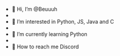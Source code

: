 - 👋 Hi, I’m @Beuuuh
- 
- 🐍 I’m interested in Python, JS, Java and C
- 
- 🌱 I’m currently learning Python
- 
- 🔪 How to reach me Discord
